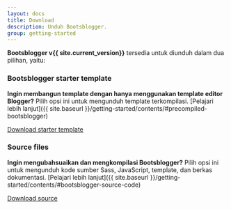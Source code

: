 ```yaml
---
layout: docs
title: Download
description: Unduh Bootsblogger.
group: getting-started
---
```


**Bootsblogger v{{ site.current_version}}** tersedia untuk diunduh dalam dua pilihan, yaitu:

### Bootsblogger starter template

**Ingin membangun template dengan hanya menggunakan template editor Blogger?** Pilih opsi ini untuk mengunduh template terkompilasi. [Pelajari lebih lanjut]({{ site.baseurl }}/getting-started/contents/#precompiled-bootsblogger)

<a href="{{ site.download.dist }}" class="btn btn-bs btn-outline">Download starter template</a>

### Source files

**Ingin mengubahsuaikan dan mengkompilasi Bootsblogger?** Pilih opsi ini untuk mengunduh kode sumber Sass, JavaScript, template, dan berkas dokumentasi. [Pelajari lebih lanjut]({{ site.baseurl }}/getting-started/contents/#bootsblogger-source-code)

<a href="{{ site.download.source }}" class="btn btn-bs btn-outline">Download source</a>
